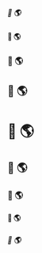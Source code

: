 ##### 👋 🌎
#### 👋 🌎
### 👋 🌎
## 👋 🌎
# 👋 🌎
## 👋 🌎
### 👋 🌎
#### 👋 🌎
##### 👋 🌎

<!-- ![Gif of cat typing furiously](https://media.giphy.com/media/q6RoNkLlFNjaw/giphy.gif "Cat typing furiously") -->

<!--
**chriskwan/chriskwan** is a ✨ _special_ ✨ repository because its `README.md` (this file) appears on your GitHub profile.

Here are some ideas to get you started:

- 🔭 I’m currently working on ...
- 🌱 I’m currently learning ...
- 👯 I’m looking to collaborate on ...
- 🤔 I’m looking for help with ...
- 💬 Ask me about ...
- 📫 How to reach me: ...
- 😄 Pronouns: ...
- ⚡ Fun fact: ...
-->
